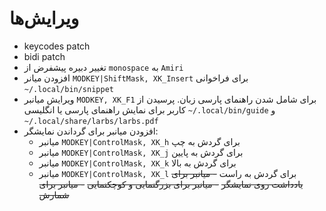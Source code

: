 # ویرایش‌ها


- keycodes patch
- bidi patch
- تغییر دبیره پیشفرض از `monospace` به `Amiri`
- افزودن میانر `MODKEY|ShiftMask, XK_Insert` برای فراخوانی `~/.local/bin/snippet`
- ویرایش میانبر `MODKEY, XK_F1` برای شامل شدن راهنمای پارسی زبان. پرسیدن از کاربر برای نمایش راهنمای پارسی یا انگلیسی ‍`~/.local/bin/guide` و `~/.local/share/larbs/larbs.pdf`
- افزودن میانبر برای گرداندن نمایشگر:
	- میانبر `MODKEY|ControlMask, XK_h` برای گردش به چپ
	- میانبر `MODKEY|ControlMask, XK_j` برای گردش به پایین
	- میانبر `MODKEY|ControlMask, XK_k` برای گردش به بالا
	- میانبر `MODKEY|ControlMask, XK_l` برای گردش به راست
~~- میانبر برای یادداشت روی نمایشگر~~
~~- میانبر برای بزرگنمایی و کوچکنمایی~~
~~- میانبر برای شمارش~~
